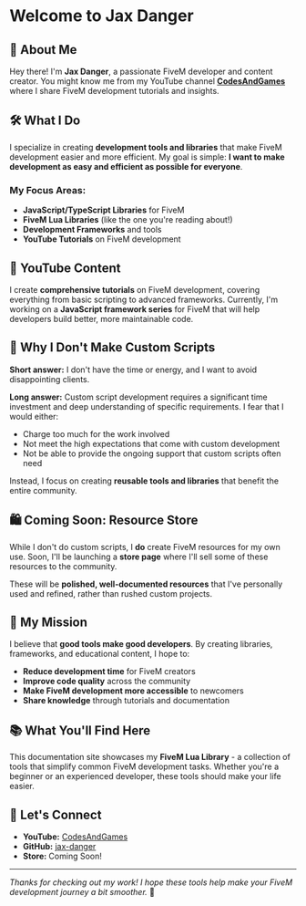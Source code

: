 # Welcome to Jax Danger

## 👋 About Me

Hey there! I'm **Jax Danger**, a passionate FiveM developer and content creator. You might know me from my YouTube channel **[CodesAndGames](https://youtube.com/@CodesAndGames)** where I share FiveM development tutorials and insights.

## 🛠️ What I Do

I specialize in creating **development tools and libraries** that make FiveM development easier and more efficient. My goal is simple: **I want to make development as easy and efficient as possible for everyone**.

### My Focus Areas:
- **JavaScript/TypeScript Libraries** for FiveM
- **FiveM Lua Libraries** (like the one you're reading about!)
- **Development Frameworks** and tools
- **YouTube Tutorials** on FiveM development

## 🎥 YouTube Content

I create **comprehensive tutorials** on FiveM development, covering everything from basic scripting to advanced frameworks. Currently, I'm working on a **JavaScript framework series** for FiveM that will help developers build better, more maintainable code.

## 🚫 Why I Don't Make Custom Scripts

**Short answer:** I don't have the time or energy, and I want to avoid disappointing clients.

**Long answer:** Custom script development requires a significant time investment and deep understanding of specific requirements. I fear that I would either:
- Charge too much for the work involved
- Not meet the high expectations that come with custom development
- Not be able to provide the ongoing support that custom scripts often need

Instead, I focus on creating **reusable tools and libraries** that benefit the entire community.

## 🛍️ Coming Soon: Resource Store

While I don't do custom scripts, I **do** create FiveM resources for my own use. Soon, I'll be launching a **store page** where I'll sell some of these resources to the community.

These will be **polished, well-documented resources** that I've personally used and refined, rather than rushed custom projects.

## 🎯 My Mission

I believe that **good tools make good developers**. By creating libraries, frameworks, and educational content, I hope to:

- **Reduce development time** for FiveM creators
- **Improve code quality** across the community
- **Make FiveM development more accessible** to newcomers
- **Share knowledge** through tutorials and documentation

## 📚 What You'll Find Here

This documentation site showcases my **FiveM Lua Library** - a collection of tools that simplify common FiveM development tasks. Whether you're a beginner or an experienced developer, these tools should make your life easier.

## 🤝 Let's Connect

- **YouTube:** [CodesAndGames](https://youtube.com/@CodesAndGames)
- **GitHub:** [jax-danger](https://github.com/jax-danger)
- **Store:** Coming Soon!

---

*Thanks for checking out my work! I hope these tools help make your FiveM development journey a bit smoother.* 🚀 